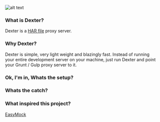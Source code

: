 ![alt text](https://travis-ci.org/ShashankaNataraj/Yama.svg?branch=master "Build Status")

### What is Dexter?
Dexter is a [HAR file](https://www.maxcdn.com/one/visual-glossary/har-file/) proxy server.

### Why Dexter?
Dexter is simple, very light weight and blazingly fast. Instead of running your entire development server on your machine, just run Dexter and point your Grunt / Gulp proxy server to it.

### Ok, I'm in, Whats the setup?
### Whats the catch?
### What inspired this project?
[EasyMock](https://github.com/CyberAgent/node-easymock)
